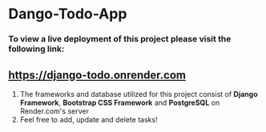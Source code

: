 # Dango-Todo-App

### To view a live deployment of this project please visit the following link:
## https://django-todo.onrender.com

1. The frameworks and database utilized for this project consist of **Django Framework**, **Bootstrap CSS Framework** and **PostgreSQL** on Render.com's server
2. Feel free to add, update and delete tasks!
   
